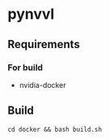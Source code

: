 pynvvl
======

## Requirements

### For build

- nvidia-docker

## Build

```
cd docker && bash build.sh
```
